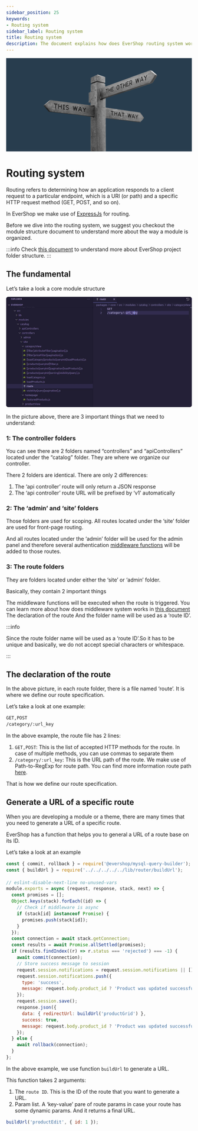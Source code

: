 ```yaml
---
sidebar_position: 25
keywords:
- Routing system
sidebar_label: Routing system
title: Routing system
description: The document explains how does EverShop routing system work, how to define a route and generate a URL base on route ID.
---
```


![Routing system](./img/routing.jpg "Routing system")

# Routing system

Routing refers to determining how an application responds to a client request to a particular endpoint, which is a URI (or path) and a specific HTTP request method (GET, POST, and so on).

In EverShop we make use of [ExpressJs](https://expressjs.com/) for routing.

Before we dive into the routing system, we suggest you checkout the module structure document to understand more about the way a module is organized.

:::info
Check [this document](/docs/development/knowledge-base/project-folder-structure) to understand more about EverShop project folder structure.
:::

## The fundamental

Let’s take a look a core module structure

![EverShop Catalog Module](./img/evershop-routing-system.jpg "Evershop Catalog Module")

In the picture above, there are 3 important things that we need to understand:

### 1: The controller folders

You can see there are 2 folders named “controllers” and “apiControllers” located under the “catalog” folder. They are where we organize our controller.

There 2 folders are identical. There are only 2 differences:

1. The ‘api controller’ route will only return a JSON response
2. The ‘api controller’ route URL will be prefixed by ‘v1’ automatically

### 2: The ‘admin’ and ‘site’ folders

Those folders are used for scoping. All routes located under the ‘site’ folder are used for front-page routing.

And all routes located under the ‘admin’ folder will be used for the admin panel and therefore several authentication [middleware functions](/docs/development/knowledge-base/middleware) will be added to those routes.

### 3: The route folders

They are folders located under either the ‘site’ or ‘admin’ folder.

Basically, they contain 2 important things

The middleware functions will be executed when the route is triggered. You can learn more about how does middleware system works in [this document](/docs/development/knowledge-base/middleware)
The declaration of the route
And the folder name will be used as a ‘route ID’.

:::info

Since the route folder name will be used as a ‘route ID’.So it has to be unique and basically, we do not accept special characters or whitespace.

:::


## The declaration of the route

In the above picture, in each route folder, there is a file named ‘route’. It is where we define our route specification.

Let’s take a look at one example:

```bash
GET,POST
/category/:url_key
```

In the above example, the route file has 2 lines:

1. `GET,POST`: This is the list of accepted HTTP methods for the route. In case of multiple methods, you can use commas to separate them
2. `/category/:url_key`: This is the URL path of the route. We make use of Path-to-RegExp for route path. You can find more information route path [here](https://www.npmjs.com/package/path-to-regexp).

That is how we define our route specification.

## Generate a URL of a specific route

When you are developing a module or a theme, there are many times that you need to generate a URL of a specific route.

EverShop has a function that helps you to general a URL of a route base on its ID.

Let’s take a look at an example

```js
const { commit, rollback } = require('@evershop/mysql-query-builder');
const { buildUrl } = require('../../../../../lib/router/buildUrl');

// eslint-disable-next-line no-unused-vars
module.exports = async (request, response, stack, next) => {
  const promises = [];
  Object.keys(stack).forEach((id) => {
    // Check if middleware is async
    if (stack[id] instanceof Promise) {
      promises.push(stack[id]);
    }
  });
  const connection = await stack.getConnection;
  const results = await Promise.allSettled(promises);
  if (results.findIndex((r) => r.status === 'rejected') === -1) {
    await commit(connection);
    // Store success message to session
    request.session.notifications = request.session.notifications || [];
    request.session.notifications.push({
      type: 'success',
      message: request.body.product_id ? 'Product was updated successfully' : 'Product was created successfully'
    });
    request.session.save();
    response.json({
      data: { redirectUrl: buildUrl('productGrid') },
      success: true,
      message: request.body.product_id ? 'Product was updated successfully' : 'Product was created successfully'
    });
  } else {
    await rollback(connection);
  }
};
```

In the above example, we use function `buildUrl` to generate a URL.

This function takes 2 arguments:

1. The `route ID`. This is the ID of the route that you want to generate a URL.
2. Param list. A ‘key-value’ pare of route params in case your route has some dynamic params.
And it returns a final URL.

```js
buildUrl('productEdit', { id: 1 });
```